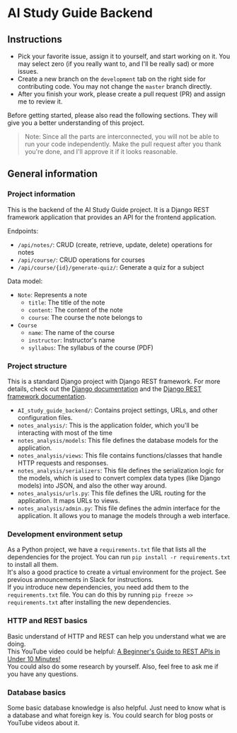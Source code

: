 # AI Study Guide Backend

## Instructions
 - Pick your favorite issue, assign it to yourself, and start working on it.
   You may select zero (if you really want to, and I'll be really sad) or more issues.
 - Create a new branch on the `development` tab on the right side for contributing code.
   You may not change the `master` branch directly.
 -  After you finish your work, please create a pull request (PR) and assign me to review it. 

Before getting started, please also read the following sections.
They will give you a better understanding of this project.

> Note: Since all the parts are interconnected, you will not be able to run your code independently. 
> Make the pull request after you thank you're done, and I'll approve it if it looks reasonable.

## General information
### Project information
This is the backend of the AI Study Guide project. It is a Django REST framework application that provides an API for the frontend application. 

Endpoints:  
- `/api/notes/`: CRUD (create, retrieve, update, delete) operations for notes
- `/api/course/`: CRUD operations for courses
- `/api/course/{id}/generate-quiz/`: Generate a quiz for a subject

Data model:
- `Note`: Represents a note
  - `title`: The title of the note
  - `content`: The content of the note
  - `course`: The course the note belongs to
- `Course`
  - `name`: The name of the course
  - `instructor`: Instructor's name
  - `syllabus`: The syllabus of the course (PDF)

### Project structure
This is a standard Django project with Django REST framework. For more details, check out the [Django documentation](https://docs.djangoproject.com/en/stable/) and the [Django REST framework documentation](https://www.django-rest-framework.org/).
- `AI_study_guide_backend/`: Contains project settings, URLs, and other configuration files.
- `notes_analysis/`: This is the application folder, which you'll be interacting with most of the time
- `notes_analysis/models`: This file defines the database models for the application.
- `notes_analysis/views`: This file contains functions/classes that handle HTTP requests and responses.
- `notes_analysis/serializers`: This file defines the serialization logic for the models, which is used to convert complex data types (like Django models) into JSON, and also the other way around.
- `notes_analysis/urls.py`: This file defines the URL routing for the application. It maps URLs to views.
- `notes_analysis/admin.py`: This file defines the admin interface for the application. It allows you to manage the models through a web interface.

### Development environment setup
As a Python project, we have a `requirements.txt` file that lists all the dependencies for the project. You can run `pip install -r requirements.txt` to install all them.  
It's also a good practice to create a virtual environment for the project. See previous announcements in Slack for instructions.  
If you introduce new dependencies, you need add them to the `requirements.txt` file. You can do this by running `pip freeze >> requirements.txt` after installing the new dependencies.

### HTTP and REST basics
Basic understand of HTTP and REST can help you understand what we are doing.  
This YouTube video could be helpful: [A Beginner's Guide to REST APIs in Under 10 Minutes!](https://www.youtube.com/watch?v=LzOtbUw6f_o)  
You could also do some research by yourself. Also, feel free to ask me if you have any questions.

### Database basics
Some basic database knowledge is also helpful. Just need to know what is a database and what foreign key is.
You could search for blog posts or YouTube videos about it.
